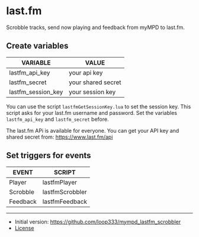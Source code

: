 # last.fm

Scrobble tracks, send now playing and feedback from myMPD to last.fm.

## Create variables

| VARIABLE | VALUE |
| -------- | ----- |
| lastfm_api_key | your api key |
| lastfm_secret | your shared secret |
| lastfm_session_key | your session key |

You can use the script `lastfmGetSessionKey.lua` to set the session key. This script asks for your last.fm username and password. Set the variables `lastfm_api_key` and `lastfm_secret` before.

The last.fm APi is available for everyone. You can get your API key and shared secret from: https://www.last.fm/api

## Set triggers for events

| EVENT | SCRIPT |
| ----- | ------ |
| Player | lastfmPlayer |
| Scrobble | lastfmScrobbler |
| Feedback | lastfmFeedback |

***

- Initial version: https://github.com/loop333/mympd_lastfm_scrobbler
- [License](LICENSE)
